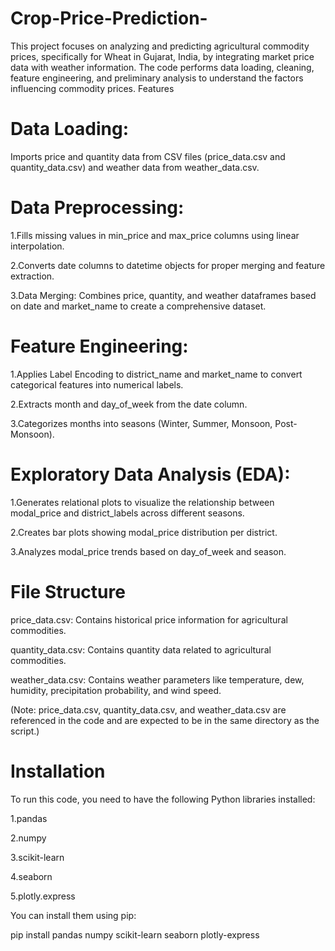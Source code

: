 # Crop-Price-Prediction-
This project focuses on analyzing and predicting agricultural commodity prices, specifically for Wheat in Gujarat, India, by integrating market price data with weather information. The code performs data loading, cleaning, feature engineering, and preliminary analysis to understand the factors influencing commodity prices.
 Features

# Data Loading: 
Imports price and quantity data from CSV files (price_data.csv and quantity_data.csv) and weather data from weather_data.csv. 


# Data Preprocessing:

1.Fills missing values in min_price and max_price columns using linear interpolation. 

2.Converts date columns to datetime objects for proper merging and feature extraction. 

3.Data Merging: Combines price, quantity, and weather dataframes based on date and market_name to create a comprehensive dataset. 


# Feature Engineering:

1.Applies Label Encoding to district_name and market_name to convert categorical features into numerical labels. 

2.Extracts month and day_of_week from the date column. 


3.Categorizes months into seasons (Winter, Summer, Monsoon, Post-Monsoon). 

# Exploratory Data Analysis (EDA):

1.Generates relational plots to visualize the relationship between modal_price and district_labels across different seasons. 

2.Creates bar plots showing modal_price distribution per district. 

3.Analyzes modal_price trends based on day_of_week and season. 

# File Structure

price_data.csv: Contains historical price information for agricultural commodities. 

quantity_data.csv: Contains quantity data related to agricultural commodities. 

weather_data.csv: Contains weather parameters like temperature, dew, humidity, precipitation probability, and wind speed. 

(Note: price_data.csv, quantity_data.csv, and weather_data.csv are referenced in the code and are expected to be in the same directory as the script.)

# Installation
To run this code, you need to have the following Python libraries installed:

1.pandas 

2.numpy 

3.scikit-learn

4.seaborn 

5.plotly.express 

You can install them using pip:

pip install pandas numpy scikit-learn seaborn plotly-express
